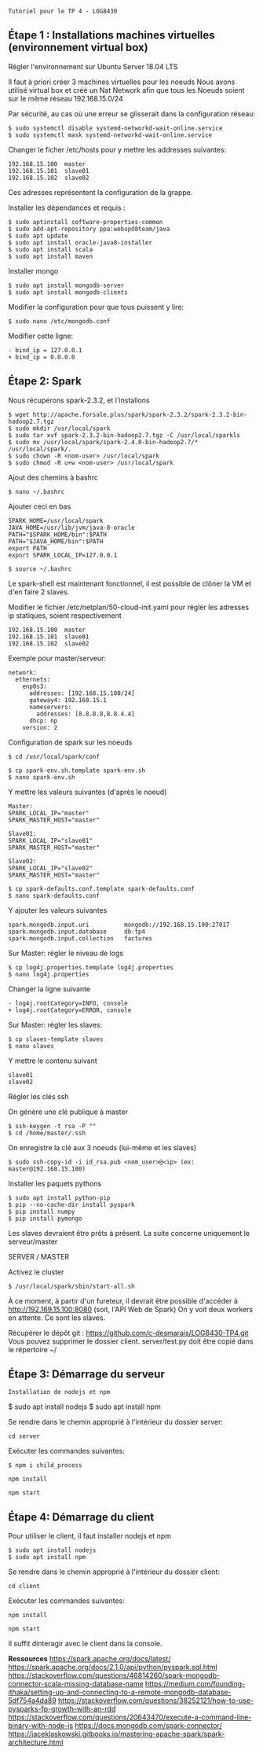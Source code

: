 ```Tutoriel pour le TP 4 - LOG8430```

## Étape 1 : Installations machines virtuelles (environnement virtual box)

Régler l'environnement sur Ubuntu Server 18.04 LTS

Il faut à priori créer 3 machines virtuelles pour les noeuds
Nous avons utilisé virtual box et créé un Nat Network afin que tous les
Noeuds soient sur le même réseau 192.168.15.0/24

Par sécurité, au cas où une erreur se glisserait dans la configuration réseau:
```
$ sudo systemctl disable systemd-networkd-wait-online.service
$ sudo systemctl mask systemd-networkd-wait-online.service
```
Changer le ficher /etc/hosts pour y mettre les addresses suivantes:

```
192.168.15.100	master
192.168.15.101	slave01
192.168.15.102	slave02
```

Ces adresses représentent la configuration de la grappe.

Installer les dépendances et requis :
```
$ sudo aptinstall software-properties-common
$ sudo add-apt-repository ppa:webupd8team/java
$ sudo apt update
$ sudo apt install oracle-java8-installer
$ sudo apt install scala
$ sudo apt install maven

```
Installer mongo
```
$ sudo apt install mongodb-server
$ sudo apt install mongodb-clients
```
Modifier la configuration pour que tous puissent y lire:
```
$ sudo nano /etc/mongodb.conf
```
Modifier cette ligne: 
```
- bind_ip = 127.0.0.1
+ bind_ip = 0.0.0.0
```

## Étape 2: Spark

Nous récupérons spark-2.3.2, et l'installons
```
$ wget http://apache.forsale.plus/spark/spark-2.3.2/spark-2.3.2-bin-hadoop2.7.tgz
$ sudo mkdir /usr/local/spark
$ sudo tar xvf spark-2.3.2-bin-hadoop2.7.tgz -C /usr/local/sparkls
$ sudo mv /usr/local/spark/spark-2.4.0-bin-hadoop2.7/* /usr/local/spark/.
$ sudo chown -R <nom-user> /usr/local/spark
$ sudo chmod -R u+w <nom-user> /usr/local/spark
```
Ajout des chemins à bashrc
```
$ nano ~/.bashrc
```
Ajouter ceci en bas
```
SPARK_HOME=/usr/local/spark
JAVA_HOME=/usr/lib/jvm/java-8-oracle
PATH="$SPARK_HOME/bin":$PATH
PATH="$JAVA_HOME/bin":$PATH
export PATH
export SPARK_LOCAL_IP=127.0.0.1
```
```
$ source ~/.bashrc
```

Le spark-shell est maintenant fonctionnel, il est possible de clôner la VM et d'en faire 2 slaves.


Modifier le fichier /etc/netplan/50-cloud-init.yaml pour régler les adresses ip statiques, soient respectivement
```
192.168.15.100	master
192.168.15.101	slave01
192.168.15.102	slave02
```

Exemple pour master/serveur:
```
network:
  ethernets:
    enp0s3:
      addresses: [192.168.15.100/24]
      gateway4: 192.168.15.1
      nameservers:
        addresses: [8.8.8.8,8.8.4.4]
      dhcp: np
    version: 2
```


Configuration de spark sur les noeuds

```
$ cd /usr/local/spark/conf

$ cp spark-env.sh.template spark-env.sh
$ nano spark-env.sh
```
Y mettre les valeurs suivantes (d'après le noeud)
```
Master:
SPARK_LOCAL_IP="master"
SPARK_MASTER_HOST="master"

Slave01:
SPARK_LOCAL_IP="slave01"
SPARK_MASTER_HOST="master"

Slave02:
SPARK_LOCAL_IP="slave02"
SPARK_MASTER_HOST="master"
```

```
$ cp spark-defaults.conf.template spark-defaults.conf
$ nano spark-defaults.conf

```


Y ajouter les valeurs suivantes
```
spark.mongodb.input.uri          mongodb://192.168.15.100:27017
spark.mongodb.input.database     db-tp4
spark.mongodb.input.collection   factures
```


Sur Master: régler le niveau de logs
```
$ cp log4j.properties.template log4j.properties
$ nano log4j.properties
```
Changer la ligne suivante
```
- log4j.rootCategory=INFO, console
+ log4j.rootCategory=ERROR, console
```


Sur Master: régler les slaves:
```
$ cp slaves-template slaves
$ nano slaves
```
Y mettre le contenu suivant
```
slave01
slave02
```


Régler les clés ssh

On génère une clé publique à master
```
$ ssh-keygen -t rsa -P ""
$ cd /home/master/.ssh
```
On enregistre la clé aux 3 noeuds (lui-même et les slaves)
```
$ sudo ssh-copy-id -i id_rsa.pub <nom_user>@<ip> (ex: master@192.168.15.100)
```
Installer les paquets pythons
```
$ sudo apt install python-pip
$ pip --no-cache-dir install pyspark
$ pip install numpy
$ pip install pymongo
```
Les slaves devraient être prêts à présent. La suite concerne uniquement le serveur/master

SERVER / MASTER


Activez le cluster
```
$ /usr/local/spark/sbin/start-all.sh
```
À ce moment, à partir d'un fureteur, il devrait être possible d'accéder à
http://192.169.15.100:8080 (soit, l'API Web de Spark)
On y voit deux workers en attente. Ce sont les slaves.



Récupérer le dépôt git : https://github.com/c-desmarais/LOG8430-TP4.git
Vous pouvez supprimer le dossier client.
server/test.py doit être copié dans le répertoire ~/


## Étape 3: Démarrage du serveur

```
Installation de nodejs et npm
```
$ sudo apt install nodejs
$ sudo apt install npm

Se rendre dans le chemin approprié à l'intérieur du dossier server:
```
cd server
```

Exécuter les commandes suivantes:
```
$ npm i child_process
```
```
npm install
```
```
npm start
```

## Étape 4: Démarrage du client

Pour utiliser le client, il faut installer nodejs et npm
```
$ sudo apt install nodejs
$ sudo apt install npm
```
Se rendre dans le chemin approprié à l'intérieur du dossier client:
```
cd client
```

Exécuter les commandes suivantes:
```
npm install
```
```
npm start
```

Il suffit dinteragir avec le client dans la console.

**Ressources**
https://spark.apache.org/docs/latest/
https://spark.apache.org/docs/2.1.0/api/python/pyspark.sql.html
https://stackoverflow.com/questions/46814260/spark-mongodb-connector-scala-missing-database-name
https://medium.com/founding-ithaka/setting-up-and-connecting-to-a-remote-mongodb-database-5df754a4da89
https://stackoverflow.com/questions/38252121/how-to-use-pysparks-fp-growth-with-an-rdd
https://stackoverflow.com/questions/20643470/execute-a-command-line-binary-with-node-js
https://docs.mongodb.com/spark-connector/
https://jaceklaskowski.gitbooks.io/mastering-apache-spark/spark-architecture.html
